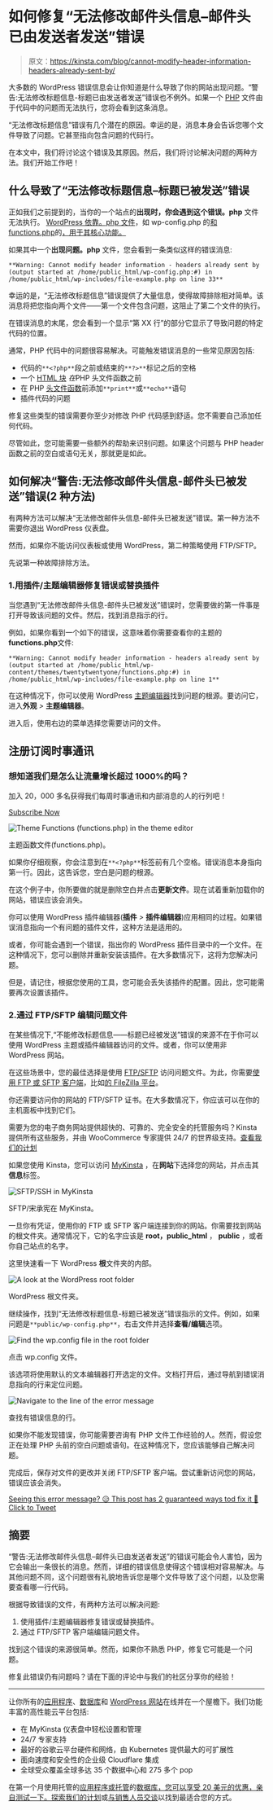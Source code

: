 # 如何修复“无法修改邮件头信息–邮件头已由发送者发送”错误

> 原文：<https://kinsta.com/blog/cannot-modify-header-information-headers-already-sent-by/>

大多数的 WordPress 错误信息会让你知道是什么导致了你的网站出现问题。“警告:无法修改标题信息-标题已由发送者发送”错误也不例外。如果一个 [PHP](https://kinsta.com/knowledgebase/what-is-php/) 文件由于代码中的问题而无法执行，您将会看到这条消息。

“无法修改标题信息”错误有几个潜在的原因。幸运的是，消息本身会告诉您哪个文件导致了问题。它甚至指向包含问题的代码行。

在本文中，我们将讨论这个错误及其原因。然后，我们将讨论解决问题的两种方法。我们开始工作吧！

## 什么导致了“无法修改标题信息–标题已被发送”错误

正如我们之前提到的，当你的一个站点的**出现时，你会遇到这个错误。php** 文件无法执行。 [WordPress 依靠。php 文件](https://kinsta.com/knowledgebase/wordpress-files/)，如 wp-config.php 的[和 functions.php](https://kinsta.com/blog/wp-config-php/)的[，用于其核心功能。](https://developer.wordpress.org/themes/basics/theme-functions/)

如果其中一个**出现问题。php** 文件，您会看到一条类似这样的错误消息:

```
**Warning: Cannot modify header information - headers already sent by (output started at /home/public_html/wp-config.php:#) in /home/public_html/wp-includes/file-example.php on line 33**
```

幸运的是，“无法修改标题信息”错误提供了大量信息，使得故障排除相对简单。该消息将把您指向两个文件——第一个文件包含问题，这阻止了第二个文件的执行。









在错误消息的末尾，您会看到一个显示“第 XX 行”的部分它显示了导致问题的特定代码的位置。

通常，PHP 代码中的问题很容易解决。可能触发错误消息的一些常见原因包括:

*   代码的`**<?php**`段之前或结束的`**?>**`标记之后的空格
*   一个 [HTML 块](https://kinsta.com/blog/markdown-editor/) *在*PHP 头文件函数之前
*   在 PHP [头文件函数](https://kinsta.com/knowledgebase/add-code-wordpress-header-footer/)前添加`**print**`或`**echo**`语句
*   插件代码的问题

修复这些类型的错误需要你至少对修改 PHP 代码感到舒适。您不需要自己添加任何代码。

尽管如此，您可能需要一些额外的帮助来识别问题。如果这个问题与 PHP header 函数之前的空白或语句无关，那就更是如此。

## 如何解决“警告:无法修改邮件头信息-邮件头已被发送”错误(2 种方法)

有两种方法可以解决“无法修改邮件头信息-邮件头已被发送”错误。第一种方法不需要你退出 WordPress 仪表盘。

然而，如果你不能访问仪表板或使用 WordPress，第二种策略使用 FTP/SFTP。

先说第一种故障排除方法。

### 1.用插件/主题编辑器修复错误或替换插件

当您遇到“无法修改邮件头信息-邮件头已被发送”错误时，您需要做的第一件事是打开导致该问题的文件。然后，找到消息指示的行。

例如，如果你看到一个如下的错误，这意味着你需要查看你的主题的**functions.php**文件:

```
**Warning: Cannot modify header information - headers already sent by (output started at /home/public_html/wp-content/themes/twentytwentyone/functions.php:#) in /home/public_html/wp-includes/file-example.php on line 1**
```

在这种情况下，你可以使用 WordPress [主题编辑器](https://kinsta.com/blog/php-editor/)找到问题的根源。要访问它，进入**外观** *>* **主题编辑器**。

进入后，使用右边的菜单选择您需要访问的文件。

## 注册订阅时事通讯



### 想知道我们是怎么让流量增长超过 1000%的吗？

加入 20，000 多名获得我们每周时事通讯和内部消息的人的行列吧！

[Subscribe Now](#newsletter)



![Theme Functions (functions.php) in the theme editor](img/99504f466bb27d7e1b3cf3dd0c95a15a.png)

主题函数文件(functions.php)。





如果你仔细观察，你会注意到在`**<?php**`标签前有几个空格。错误消息本身指向第一行。因此，这告诉您，空白是问题的根源。

在这个例子中，你所要做的就是删除空白并点击**更新文件**。现在试着重新加载你的网站，错误应该会消失。

你可以使用 WordPress 插件编辑器(**插件** *>* **插件编辑器**)应用相同的过程。如果错误消息指向一个有问题的插件文件，这种方法是适用的。

或者，你可能会遇到一个错误，指出你的 WordPress 插件目录中的一个文件。在这种情况下，您可以删除并重新安装该插件。在大多数情况下，这将为您解决问题。

但是，请记住，根据您使用的工具，您可能会丢失该插件的配置。因此，您可能需要再次设置该插件。


### 2.通过 FTP/SFTP 编辑问题文件

在某些情况下,“不能修改标题信息——标题已经被发送”错误的来源不在于你可以使用 WordPress 主题或插件编辑器访问的文件。或者，你可以使用非 WordPress 网站。

在这些场景中，您的最佳选择是使用 [FTP/SFTP](https://kinsta.com/knowledgebase/ftp-vs-sftp/) 访问问题文件。为此，你需要[使用 FTP 或 SFTP 客户端](https://kinsta.com/blog/best-ftp-clients/)，比如[的 FileZilla 平台](https://wordpress.org/support/article/using-filezilla/)。

你还需要访问你的网站的 FTP/SFTP 证书。在大多数情况下，你应该可以在你的主机面板中找到它们。

需要为您的电子商务网站提供超快的、可靠的、完全安全的托管服务吗？Kinsta 提供所有这些服务，并由 WooCommerce 专家提供 24/7 的世界级支持。[查看我们的计划](https://kinsta.com/plans/?in-article-cta)

如果您使用 Kinsta，您可以访问 [MyKinsta](https://kinsta.com/mykinsta/) ，在**网站**下选择您的网站，并点击其**信息**标签。



![SFTP/SSH in MyKinsta](img/970933179732362e66baf3e541df2e5d.png)

SFTP/宋承宪在 MyKinsta。





一旦你有凭证，使用你的 FTP 或 SFTP 客户端连接到你的网站。你需要找到网站的根文件夹。通常情况下，它的名字应该是 **root，public_html** ， **public** ，或者你自己站点的名字。

这里快速看一下 WordPress **根**文件夹的内部。



![A look at the WordPress root folder](img/4486829dba61e2a52394c399493b1970.png)

WordPress 根文件夹。





继续操作，找到“无法修改标题信息-标题已被发送”错误指示的文件。例如，如果问题是`**public/wp-config.php**`，右击文件并选择**查看/编辑**选项。



![Find the wp.config file in the root folder](img/a9998784c41e5ae16b285c9018b0ed9e.png)

点击 wp.config 文件。





该选项将使用默认的文本编辑器打开选定的文件。文档打开后，通过导航到错误消息指向的行来定位问题。



![Navigate to the line of the error message](img/1014287506a698b449e3a81da98dd906.png)

查找有错误信息的行。





如果你不能发现错误，你可能需要咨询有 PHP 文件工作经验的人。然而，假设您正在处理 PHP 头前的空白问题或语句。在这种情况下，您应该能够自己解决问题。

完成后，保存对文件的更改并关闭 FTP/SFTP 客户端。尝试重新访问您的网站，错误应该会消失。

[Seeing this error message? 😥 This post has 2 guaranteed ways tod fix it 💪Click to Tweet](https://twitter.com/intent/tweet?url=https%3A%2F%2Fkinsta.com%2Fblog%2Fcannot-modify-header-information-headers-already-sent-by%2F&via=kinsta&text=Seeing+this+error+message%3F+%F0%9F%98%A5+This+post+has+2+guaranteed+ways+tod+fix+it+%F0%9F%92%AA&hashtags=HTML%2CWPTips)

## 摘要

“警告:无法修改邮件头信息–邮件头已由发送者发送”的错误可能会令人害怕，因为它会输出一条很长的消息。然而，详细的错误信息使得这个错误相对容易解决。与其他问题不同，这个问题很有礼貌地告诉您是哪个文件导致了这个问题，以及您需要查看哪一行代码。

根据导致错误的文件，有两种方法可以解决问题:

1.  使用插件/主题编辑器修复错误或替换插件。
2.  通过 FTP/SFTP 客户端编辑问题文件。

找到这个错误的来源很简单。然而，如果你不熟悉 PHP，修复它可能是一个问题。

修复此错误仍有问题吗？请在下面的评论中与我们的社区分享你的经验！

* * *

让你所有的[应用程序](https://kinsta.com/application-hosting/)、[数据库](https://kinsta.com/database-hosting/)和 [WordPress 网站](https://kinsta.com/wordpress-hosting/)在线并在一个屋檐下。我们功能丰富的高性能云平台包括:

*   在 MyKinsta 仪表盘中轻松设置和管理
*   24/7 专家支持
*   最好的谷歌云平台硬件和网络，由 Kubernetes 提供最大的可扩展性
*   面向速度和安全性的企业级 Cloudflare 集成
*   全球受众覆盖全球多达 35 个数据中心和 275 多个 pop

在第一个月使用托管的[应用程序或托管](https://kinsta.com/application-hosting/)的[数据库，您可以享受 20 美元的优惠，亲自测试一下。探索我们的](https://kinsta.com/database-hosting/)[计划](https://kinsta.com/plans/)或[与销售人员交谈](https://kinsta.com/contact-us/)以找到最适合您的方式。